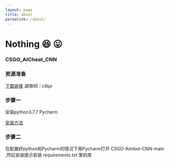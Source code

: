 ```yaml
---
layout: page
title: about
permalink: /about/
---
```


# Nothing 😆 😛


### CSGO_AICheat_CNN

### 资源准备

[下载链接](https://pan.baidu.com/s/1cqQYQYJ4-Tn-wBXAnOIFvQ)    *提取码：c9qe*

### 步骤一

安装python3.7.7 Pycharm

[安装方法](https://blog.csdn.net/weixin_44224583/article/details/119696135)

### 步骤二

在配置好python和Pycharm的情况下用Pycharm打开  CSGO-Aimbot-CNN-main ,然后安装提示安装 *requirements.txt* 里的库

